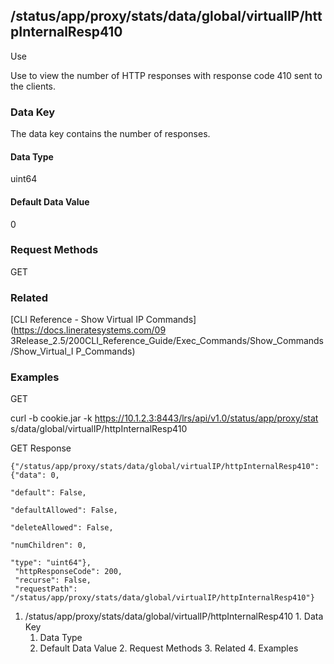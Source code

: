 ## /status/app/proxy/stats/data/global/virtualIP/httpInternalResp410

Use

Use to view the number of HTTP responses with response code 410 sent to the
clients.

### Data Key

The data key contains the number of responses.

#### Data Type

uint64

#### Default Data Value

0

### Request Methods

GET

### Related

[CLI Reference - Show Virtual IP Commands](https://docs.lineratesystems.com/09
3Release_2.5/200CLI_Reference_Guide/Exec_Commands/Show_Commands/Show_Virtual_I
P_Commands)

### Examples

GET

curl -b cookie.jar -k https://10.1.2.3:8443/lrs/api/v1.0/status/app/proxy/stat
s/data/global/virtualIP/httpInternalResp410

GET Response

    
    {"/status/app/proxy/stats/data/global/virtualIP/httpInternalResp410": {"data": 0,
                                                                            "default": False,
                                                                            "defaultAllowed": False,
                                                                            "deleteAllowed": False,
                                                                            "numChildren": 0,
                                                                            "type": "uint64"},
     "httpResponseCode": 200,
     "recurse": False,
     "requestPath": "/status/app/proxy/stats/data/global/virtualIP/httpInternalResp410"}
    

  1. /status/app/proxy/stats/data/global/virtualIP/httpInternalResp410
    1. Data Key
      1. Data Type
      2. Default Data Value
    2. Request Methods
    3. Related
    4. Examples

